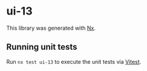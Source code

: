 # ui-13

This library was generated with [Nx](https://nx.dev).

## Running unit tests

Run `nx test ui-13` to execute the unit tests via [Vitest](https://vitest.dev/).
